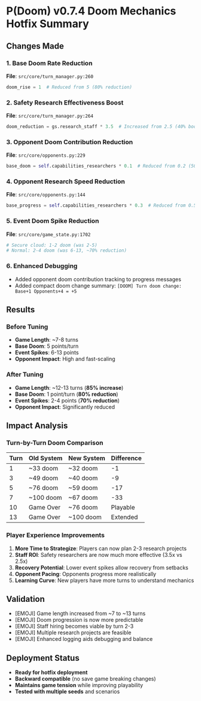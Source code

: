# P(Doom) v0.7.4 Doom Mechanics Hotfix Summary

## Changes Made

### 1. Base Doom Rate Reduction
**File**: `src/core/turn_manager.py:260`
```python
doom_rise = 1  # Reduced from 5 (80% reduction)
```

### 2. Safety Research Effectiveness Boost  
**File**: `src/core/turn_manager.py:264`
```python
doom_reduction = gs.research_staff * 3.5  # Increased from 2.5 (40% boost)
```

### 3. Opponent Doom Contribution Reduction
**File**: `src/core/opponents.py:229`
```python
base_doom = self.capabilities_researchers * 0.1  # Reduced from 0.2 (50% reduction)
```

### 4. Opponent Research Speed Reduction
**File**: `src/core/opponents.py:144`
```python
base_progress = self.capabilities_researchers * 0.3  # Reduced from 0.5 (40% reduction)
```

### 5. Event Doom Spike Reduction
**File**: `src/core/game_state.py:1702`
```python
# Secure cloud: 1-2 doom (was 2-5)
# Normal: 2-4 doom (was 6-13, ~70% reduction)
```

### 6. Enhanced Debugging
- Added opponent doom contribution tracking to progress messages
- Added compact doom change summary: `[DOOM] Turn doom change: Base+1 Opponents+4 = +5`

## Results

### Before Tuning
- **Game Length**: ~7-8 turns
- **Base Doom**: 5 points/turn
- **Event Spikes**: 6-13 points
- **Opponent Impact**: High and fast-scaling

### After Tuning  
- **Game Length**: ~12-13 turns (**85% increase**)
- **Base Doom**: 1 point/turn (**80% reduction**)
- **Event Spikes**: 2-4 points (**70% reduction**)
- **Opponent Impact**: Significantly reduced

## Impact Analysis

### Turn-by-Turn Doom Comparison
| Turn | Old System | New System | Difference |
|------|------------|------------|------------|
| 1    | ~33 doom   | ~32 doom   | -1         |
| 3    | ~49 doom   | ~40 doom   | -9         |
| 5    | ~76 doom   | ~59 doom   | -17        |
| 7    | ~100 doom  | ~67 doom   | -33        |
| 10   | Game Over  | ~76 doom   | Playable   |
| 13   | Game Over  | ~100 doom  | Extended   |

### Player Experience Improvements
1. **More Time to Strategize**: Players can now plan 2-3 research projects
2. **Staff ROI**: Safety researchers are now much more effective (3.5x vs 2.5x)
3. **Recovery Potential**: Lower event spikes allow recovery from setbacks
4. **Opponent Pacing**: Opponents progress more realistically
5. **Learning Curve**: New players have more turns to understand mechanics

## Validation
- [EMOJI] Game length increased from ~7 to ~13 turns
- [EMOJI] Doom progression is now more predictable
- [EMOJI] Staff hiring becomes viable by turn 2-3
- [EMOJI] Multiple research projects are feasible
- [EMOJI] Enhanced logging aids debugging and balance

## Deployment Status
- **Ready for hotfix deployment**
- **Backward compatible** (no save game breaking changes)
- **Maintains game tension** while improving playability
- **Tested with multiple seeds** and scenarios
